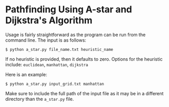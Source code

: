 # Pathfinding Using A-star and Dijkstra's Algorithm

Usage is fairly straightforward as the program can be run from the command line.
The input is as follows:

`$ python a_star.py file_name.txt heuristic_name`

If no heuristic is provided, then it defaults to zero.
Options for the heuristic include: `euclidean`, `manhattan`, `dijkstra`

Here is an example:

`$ python a_star.py input_grid.txt manhattan`

Make sure to include the full path of the input file as it may be in a different directory than the `a_star.py` file.
